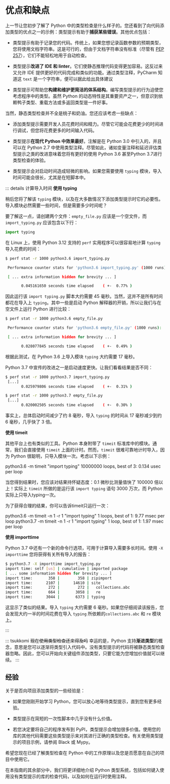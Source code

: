 # 优点和缺点

上一节让您初步了解了 Python 中的类型检查是什么样子的。您还看到了向代码添加类型的优点之一的示例：类型提示有助于**捕获某些错误**。其他优点包括：

- 类型提示有助于记录您的代码。传统上，如果您想记录函数参数的预期类型，您将使用文档字符串。这是可行的，但由于文档字符串没有标准（尽管有 [PEP 257]），它们不能轻松地用于自动检查。

- 类型提示**改进了 IDE 和 linter**。它们使静态推理代码变得更加容易。这反过来又允许 IDE 提供更好的代码完成和类似的功能。通过类型注释，PyCharm 知道这 `text` 是一个字符串，便可以据此给出具体建议

- 类型提示可帮助您**构建和维护更简洁的体系结构**。编写类型提示的行为迫使您考虑程序中的类型。虽然 Python 的动态特性是其重要资产之一，但意识到依赖鸭子类型、重载方法或多返回类型是一件好事。

当然，静态类型检查并不全是桃子和奶油。您还应该考虑一些缺点：

- 添加类型提示需要开发人员花费时间和精力。尽管它可能会花费更少的时间进行调试，但您将花费更多的时间输入代码。

- 类型提示**在现代 Python 中效果最好**。注解是在 Python 3.0 中引入的，并且可以在 Python 2.7 中使用类型注释。尽管如此，诸如变量注释和延迟评估类型提示之类的改进意味着您将有更好的使用 Python 3.6 甚至Python 3.7进行类型检查的体验。

- 类型提示会对启动时间造成轻微的影响。如果您需要使用 `typing` 模块，导入时间可能会很长，尤其是在短脚本中。

::: details 计算导入时间
**使用 typing**

稍后您将了解该 `typing` 模块，以及在大多数情况下添加类型提示时它的必要性。导入模块必然需要一些时间，但是需要多少时间呢？

要了解这一点，请创建两个文件：`empty_file.py` 应该是一个空文件，而 `import_typing.py` 应该包含以下行：

```py :no-line-numbers
import typing
```

在 Linux 上，使用 Python 3.12 支持的 `perf` 实用程序可以很容易地计算 `typing` 导入花费的时间：

```bash :no-line-numbers
$ perf stat -r 1000 python3.6 import_typing.py

 Performance counter stats for 'python3.6 import_typing.py' (1000 runs):

 [ ... extra information hidden for brevity ... ]

       0.045161650 seconds time elapsed    ( +-  0.77% )
```

因此运行该 `import typing.py` 脚本大约需要 45 毫秒。当然，这并不是所有时间都花在导入上 `typing`。其中一些是启动 Python 解释器的开销，所以让我们与在空文件上运行 Python 进行比较：

```bash :no-line-numbers
$ perf stat -r 1000 python3.6 empty_file.py

 Performance counter stats for 'python3.6 empty_file.py' (1000 runs):

 [ ... extra information hidden for brevity ... ]

       0.028077845 seconds time elapsed    ( +-  0.49% )
```

根据此测试，在 Python 3.6 上导入模块 `typing` 大约需要 17 毫秒。

Python 3.7 中宣传的改进之一是启动速度更快。让我们看看结果是否不同：

```bash :no-line-numbers
$ perf stat -r 1000 python3.7 import_typing.py
 [...]
       0.025979806 seconds time elapsed    ( +-  0.31% )

$ perf stat -r 1000 python3.7 empty_file.py
 [...]
       0.020002505 seconds time elapsed    ( +-  0.30% )
```

事实上，总体启动时间减少了约 8 毫秒，导入 `typing` 的时间从 17 毫秒减少到约 6 毫秒，几乎快了 3 倍。

**使用 timeit**

其他平台上也有类似的工具。Python 本身附带了 `timeit` 标准库中的模块。通常，我们会直接使用 `timeit` 上面的计时。然而，`timeit` 很难可靠地计时导入，因为 Python 很聪明，只导入模块一次。考虑以下示例：

<v-termynal forward-button restart-button lazy>
  <vt-input>python3.6 -m timeit "import typing"</vt-input>
  <vt-text>10000000 loops, best of 3: 0.134 usec per loop</vt-text>
</v-termynal>

当您得到结果时，您应该对结果持怀疑态度：0.1 微秒比测量值快了 100000 倍以上！实际上 `timeit` 所做的是运行该 `import typing` 语句 3000 万次，而 Python 实际上只导入typing一次。

为了获得合理的结果，你可以告诉timeit只运行一次：

<v-termynal forward-button restart-button lazy>
  <vt-input>python3.6 -m timeit -n 1 -r 1 "import typing"</vt-input>
  <vt-text>1 loops, best of 1: 9.77 msec per loop</vt-text>
  <vt-input>python3.7 -m timeit -n 1 -r 1 "import typing"</vt-input>
  <vt-text>1 loop, best of 1: 1.97 msec per loop</vt-text>
</v-termynal>

**使用 importtime**

Python 3.7 中还有一个新的命令行选项，可用于计算导入需要多长时间。使用 `-X importtime` 您将获得有关所有导入的报告：

```bash :no-line-numbers
$ python3.7 -X importtime import_typing.py
import time: self [us] | cumulative | imported package
[ ... some information hidden for brevity ... ]
import time:       358 |        358 | zipimport
import time:      2107 |      14610 | site
import time:       272 |        272 |   collections.abc
import time:       664 |       3058 |   re
import time:      3044 |       6373 | typing
```

这显示了类似的结果。导入 `typing` 大约需要 6 毫秒。如果您仔细阅读该报告，您会发现大约一半的时间花费在导入 `typing` 所依赖的`collections.abc` 和 `re` 模块上。

:::

::: tsukkomi ~~现在使用类型检查还来得及吗~~
幸运的是，Python 支持**渐进类型**的概念，意思是您可以逐渐将类型引入代码中。没有类型提示的代码将被静态类型检查器忽略。因此，您可以开始向关键组件添加类型，只要它能为您增加价值就可以继续。
:::

## 经验

关于是否向项目添加类型的一些经验是：

- 如果您刚刚开始学习 Python，您可以放心地等待类型提示，直到您有更多经验。

- 类型提示在简短的一次性脚本中几乎没有什么价值。

- 若您决定要将自己的程序发布到 PyPI，类型提示会增加很多价值。使用您的库的其他代码需要这些类型提示来对其进行正确的类型检查。有关使用类型提示的项目示例，请参阅 Black 或 Mypy。

希望您现在已经了解类型检查在 Python 中的工作原理以及您是否愿意在自己的项目中使用它。

在本指南的其余部分中，我们将更详细地介绍 Python 类型系统，包括如何键入使用没有类型提示的库的检查代码，以及如何在运行时使用注释。

[PEP 257]: https://peps.python.org/pep-0257/
